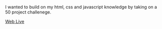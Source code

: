 I wanted to build on my html, css and javascript knowledge by taking on a 50 project challenege.

[Web Live](google.com)
